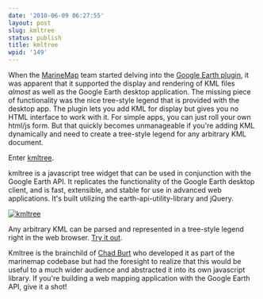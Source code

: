 ```yaml
---
date: '2010-06-09 06:27:55'
layout: post
slug: kmltree
status: publish
title: kmltree
wpid: '149'
---
```


When the [MarineMap](http://marinemap.org) team started delving into the [Google Earth plugin](http://earth.google.com/plugin/), it was apparent that it supported the display and rendering of KML files _almost_ as well as the Google Earth desktop application. The missing piece of functionality was the nice tree-style legend that is provided with the desktop app. The plugin lets you add KML for display but gives you no HTML interface to work with it. For simple apps, you can just roll your own html/js form. But that quickly becomes unmanageable if you're adding KML dynamically and need to create a tree-style legend for any arbitrary KML document. 

Enter [kmltree](http://code.google.com/p/kmltree/). 


> 
kmltree is a javascript tree widget that can be used in conjunction with the Google Earth API. It replicates the functionality of the Google Earth desktop client, and is fast, extensible, and stable for use in advanced web applications. It's built utilizing the earth-api-utility-library and jQuery. 



[![kmltree](http://www.perrygeo.net/wordpress/wp-content/uploads/2010/06/screen-shot-2010-06-09-at-81707-am.png)](http://www.perrygeo.net/wordpress/wp-content/uploads/2010/06/screen-shot-2010-06-09-at-81707-am.png)

Any arbitrary KML can be parsed and represented in a tree-style legend right in the web browser. [Try it out](http://kmltree.googlecode.com/hg/examples/refresh.html).

Kmltree is the brainchild of [Chad Burt](http://www.google.com/profiles/underbluewaters) who developed it as part of the marinemap codebase but had the foresight to realize that this would be useful to a much wider audience and abstracted it into its own javascript library. If you're building a web mapping application with the Google Earth API, give it a shot!





